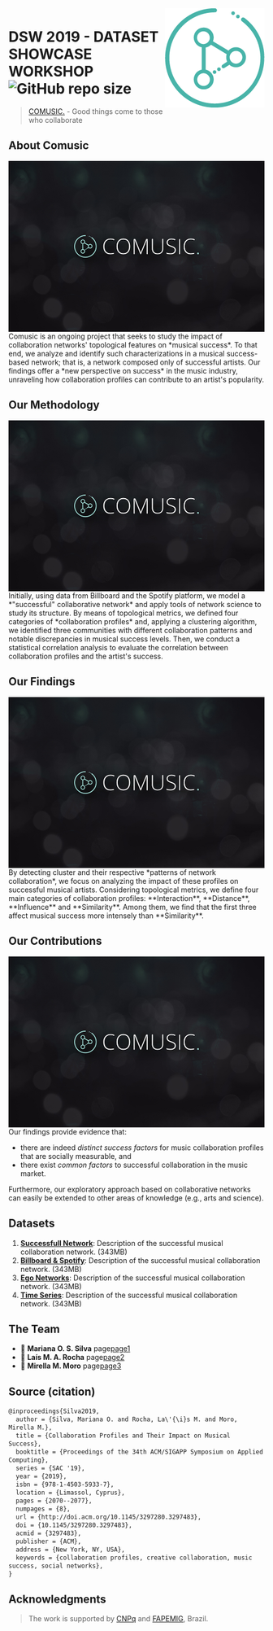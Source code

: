 <img src="icon.png" align="right" />

# DSW 2019 - DATASET SHOWCASE WORKSHOP ![GitHub repo size](https://img.shields.io/github/repo-size/marianaossilva/Comusic..svg?color=d43f3a)

[Comusic.]: https://marianaossilva.github.io/Comusic.

> [COMUSIC.][Comusic.] - Good things come to those who collaborate

## About Comusic

<img src="docs/img/comusic.jpg" align="left" />
Comusic is an ongoing project that seeks to study the impact of collaboration networks' topological features on *musical success*. To that end, we analyze and identify such characterizations in a musical success-based network; that is, a network composed only of successful artists. Our findings offer a *new perspective on success* in the music industry, unraveling how collaboration profiles can contribute to an artist's popularity.

## Our Methodology

<img src="docs/img/comusic.jpg" align="left" />
Initially, using data from Billboard and the Spotify platform, we model a *"successful" collaborative network* and apply tools of network science to study its structure. By means of topological metrics, we defined four categories of *collaboration profiles* and, applying a clustering algorithm, we identified three communities with different collaboration patterns and notable discrepancies in musical success levels. Then, we conduct a statistical correlation analysis to evaluate the correlation between collaboration profiles and the artist's success.

## Our Findings

<img src="docs/img/comusic.jpg" align="left" />
By detecting cluster and their respective *patterns of network collaboration*, we focus on analyzing the impact of these profiles on successful musical artists. Considering topological metrics, we define four main categories of collaboration profiles: **Interaction**, **Distance**, **Influence** and **Similarity**. Among them, we find that the first three affect musical success more intensely than **Similarity**.

## Our Contributions

<img src="docs/img/comusic.jpg" align="left" />
Our findings provide evidence that: 

* there are indeed *distinct success factors* for music collaboration profiles that are socially measurable, and 
* there exist *common factors* to successful collaboration in the music market. 

Furthermore, our exploratory approach based on collaborative networks can easily be extended to other areas of knowledge (e.g., arts and science).

## Datasets



1. **[Successfull Network]**: Description of the successful musical collaboration network. (343MB) 
2. **[Billboard & Spotify]**: Description of the successful musical collaboration network. (343MB) 
3. **[Ego Networks]**: Description of the successful musical collaboration network. (343MB) 
4. **[Time Series]**: Description of the successful musical collaboration network. (343MB) 


[Successfull Network]: https://github.com/marianaossilva/DSW2019/blob/master/docs/assets/data/musicoset.sql
[Billboard & Spotify]: https://github.com/marianaossilva/DSW2019/blob/master/docs/assets/data/musicoset_metadata.zip
[Ego Networks]: https://github.com/marianaossilva/DSW2019/blob/master/docs/assets/data/musicoset_popularity.zip
[Time Series]: https://github.com/marianaossilva/DSW2019/blob/master/docs/assets/data/musicoset_songfeatures.zip

## The Team

* :woman: **Mariana O. S. Silva** page[page1]
* :woman: **Laís M. A. Rocha** page[page2]
* :woman: **Mirella M. Moro** page[page3]

[page1]: http://homepages.dcc.ufmg.br/~mariana.santos/
[page2]: http://homepages.dcc.ufmg.br/~laismota/
[page3]: http://homepages.dcc.ufmg.br/~mirella/

## Source (citation)

  ```
  @inproceedings{Silva2019,
    author = {Silva, Mariana O. and Rocha, La\'{\i}s M. and Moro, Mirella M.},
    title = {Collaboration Profiles and Their Impact on Musical Success},
    booktitle = {Proceedings of the 34th ACM/SIGAPP Symposium on Applied Computing},
    series = {SAC '19},
    year = {2019},
    isbn = {978-1-4503-5933-7},
    location = {Limassol, Cyprus},
    pages = {2070--2077},
    numpages = {8},
    url = {http://doi.acm.org/10.1145/3297280.3297483},
    doi = {10.1145/3297280.3297483},
    acmid = {3297483},
    publisher = {ACM},
    address = {New York, NY, USA},
    keywords = {collaboration profiles, creative collaboration, music success, social networks},
  }
  ```

## Acknowledgments

> The work is supported by [CNPq] and [FAPEMIG], Brazil.

[FAPEMIG]: https://fapemig.br/pt/
[CNPq]: http://www.cnpq.br/